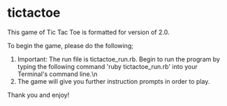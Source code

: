 tictactoe
=========
This game of Tic Tac Toe is formatted for version of 2.0.

To begin the game, please do the following;

1)  Important: The run file is tictactoe_run.rb.  Begin to run the program by typing the following command 'ruby tictactoe_run.rb' into your Terminal's command line.\n
2)  The game will give you further instruction prompts in order to play.

Thank you and enjoy!
